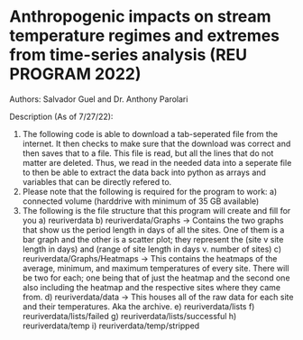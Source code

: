 # Anthropogenic impacts on stream temperature regimes and extremes from time-series analysis (REU PROGRAM 2022)
Authors: Salvador Guel and Dr. Anthony Parolari

Description (As of 7/27/22):
  1) The following code is able to download a tab-seperated file from the internet. It then checks to make sure that the download was correct and then saves that to a file. This file is read, but all the lines that do not matter are deleted. Thus, we read in the needed data into a seperate file to then be able to extract the data back into python as arrays and variables that can be directly refered to.
  2) Please note that the following is required for the program to work:
     a) connected volume (harddrive with minimum of 35 GB available)
  3) The following is the file structure that this program will create and fill for you
     a) reuriverdata
     b) reuriverdata/Graphs -> Contains the two graphs that show us the period length in days of all the sites. One of them is a bar graph and the other is a scatter plot; they represent the (site v site length in days) and (range of site length in days v. number of sites)
     c) reuriverdata/Graphs/Heatmaps -> This contains the heatmaps of the average, minimum, and maximum temperatures of every site. There will be two for each; one being that of just the heatmap and the second one also including the heatmap and the respective sites where they came from.
     d) reuriverdata/data -> This houses all of the raw data for each site and their temperatures. Aka the archive.
     e) reuriverdata/lists
     f) reuriverdata/lists/failed
     g) reuriverdata/lists/successful
     h) reuriverdata/temp
     i) reuriverdata/temp/stripped
